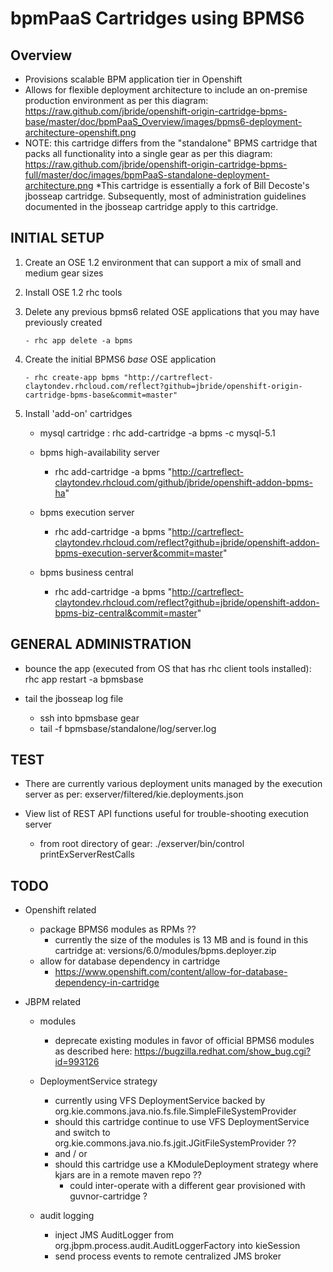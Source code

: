 bpmPaaS Cartridges using BPMS6
==============================

Overview
------------------
* Provisions scalable BPM application tier in Openshift
* Allows for flexible deployment architecture to include an on-premise production environment as per this diagram:  https://raw.github.com/jbride/openshift-origin-cartridge-bpms-base/master/doc/bpmPaaS_Overview/images/bpms6-deployment-architecture-openshift.png
* NOTE:  this cartridge differs from the "standalone" BPMS cartridge that packs all functionality into a single gear as per this diagram:  https://raw.github.com/jbride/openshift-origin-cartridge-bpms-full/master/doc/images/bpmPaaS-standalone-deployment-architecture.png
*This cartridge is essentially a fork of Bill Decoste's jbosseap cartridge.
  Subsequently, most of administration guidelines documented in the jbosseap cartridge apply to this cartridge.


INITIAL SETUP
-----------------
1.  Create an OSE 1.2 environment that can support a mix of small and medium gear sizes
2.  Install OSE 1.2 rhc tools

3.  Delete any previous bpms6 related OSE applications that you may have previously created

        - rhc app delete -a bpms

4.  Create the initial BPMS6 *base* OSE application

        - rhc create-app bpms "http://cartreflect-claytondev.rhcloud.com/reflect?github=jbride/openshift-origin-cartridge-bpms-base&commit=master"

5.  Install 'add-on' cartridges
    
    - mysql cartridge :     rhc add-cartridge -a bpms -c mysql-5.1

    - bpms high-availability server
        - rhc add-cartridge -a bpms "http://cartreflect-claytondev.rhcloud.com/github/jbride/openshift-addon-bpms-ha"

    - bpms execution server
        - rhc add-cartridge -a bpms "http://cartreflect-claytondev.rhcloud.com/reflect?github=jbride/openshift-addon-bpms-execution-server&commit=master" 

    - bpms business central
        - rhc add-cartridge -a bpms "http://cartreflect-claytondev.rhcloud.com/reflect?github=jbride/openshift-addon-bpms-biz-central&commit=master" 



GENERAL ADMINISTRATION          
--------------------
  - bounce the app
    (executed from OS that has rhc client tools installed):   rhc app restart -a bpmsbase

  - tail the jbosseap log file
    - ssh into bpmsbase gear
    - tail -f bpmsbase/standalone/log/server.log


TEST
--------------------
* There are currently various deployment units managed by the execution server as per:  exserver/filtered/kie.deployments.json
* View list of REST API functions useful for trouble-shooting execution server

    - from root directory of gear:   ./exserver/bin/control printExServerRestCalls

  
    
    
TODO
----
  - Openshift related
    - package BPMS6 modules as RPMs ??
        - currently the size of the modules is 13 MB and is found in this cartridge at:   versions/6.0/modules/bpms.deployer.zip
    - allow for database dependency in cartridge
        - https://www.openshift.com/content/allow-for-database-dependency-in-cartridge

  - JBPM related
    - modules
        - deprecate existing modules in favor of official BPMS6 modules as described here:  https://bugzilla.redhat.com/show_bug.cgi?id=993126

    - DeploymentService strategy
        - currently using VFS DeploymentService backed by org.kie.commons.java.nio.fs.file.SimpleFileSystemProvider
        - should this cartridge continue to use VFS DeploymentService and switch to org.kie.commons.java.nio.fs.jgit.JGitFileSystemProvider ??
        - and / or
        - should this cartridge use a KModuleDeployment strategy where kjars are in a remote maven repo ??
            - could inter-operate with a different gear provisioned with guvnor-cartridge ?

    - audit logging
        - inject JMS AuditLogger from org.jbpm.process.audit.AuditLoggerFactory into kieSession
        - send process events to remote centralized JMS broker

